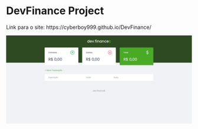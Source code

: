 # DevFinance Project

<p>Link para o site: https://cyberboy999.github.io/DevFinance/ </p>

<img src="DevFinance.png">
